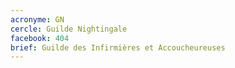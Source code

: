 ```yaml
---
acronyme: GN
cercle: Guilde Nightingale
facebook: 404
brief: Guilde des Infirmières et Accoucheureuses
---
```


